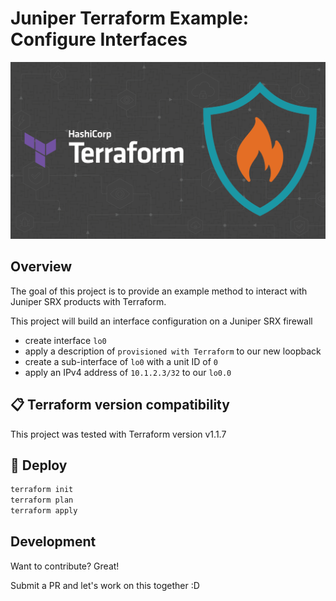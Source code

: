 # Juniper Terraform Example: Configure Interfaces

[![N|Solid](https://raw.githubusercontent.com/cdot65/juniper-terraform-srx/dev/site/content/assets/images/topology.png)](https://juniper.net/)

## Overview

The goal of this project is to provide an example method to interact with Juniper SRX products with Terraform.

This project will build an interface configuration on a Juniper SRX firewall

- create interface `lo0`
- apply a description of `provisioned with Terraform` to our new loopback
- create a sub-interface of `lo0` with a unit ID of `0`
- apply an IPv4 address of `10.1.2.3/32` to our `lo0.0`

## 📋 Terraform version compatibility

This project was tested with Terraform version v1.1.7

## 🚀 Deploy

```bash
terraform init
terraform plan
terraform apply
```

## Development

Want to contribute? Great!

Submit a PR and let's work on this together :D